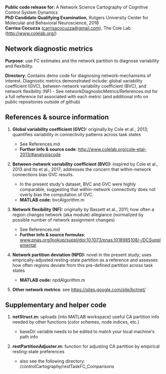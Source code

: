 **Public code release for:** A Network Science Cartography of Cognitive Control System Dynamics  
**PhD Candidate Qualifying Examination**, Rutgers University Center for Molecular and Behavioral Neuroscience, 2018  
**Carrisa Cocuzza** (carrisacocuzza@gmail.com), The Cole Lab (http://www.colelab.org/)  

## Network diagnostic metrics
**Purpose**: use FC estimates and the network partition to diagnose variability and flexibility.

**Directory**: Contains demo code for diagnosing network-mechanisms of interest. Diagnostic metrics demonstrated include: global variability coefficient (GVC), between-network variability coefficient (BVC), and network flexibility (NF)
    - See networkDiagnosticMetrics/References.md for a full reference list associated with each metric (and additional info on public repositories outside of github)

## References & source information
1. **Global variability coefficient (GVC):** originally by Cole et al., 2013; quantifies variability in connectivity patterns across task states 
    - See References.md
    - **Further info & source code**: http://www.colelab.org/cole-etal-2013/#analysiscode
    
2. **Between-network variability coefficient (BVC):** inspired by Cole et al., 2013 and Ito et al., 2017; addresses the concern that within-network connections bias GVC results.
    - In the present study's dataset, BVC and GVC were highly comparable, suggesting that within-network connectivity does not overly bias the computation of GVC.
    - **MATLAB code:** bvcAlgorithm.m

3. **Network flexibility (NF):** originally by Bassett et al., 2011; how often a region changes network (aka module) allegiance (normalized by possible number of network assignment changes) 
    - See References.md
    - **Further info & source formulas**:  www.pnas.org/lookup/suppl/doi:10.1073/pnas.1018985108/-/DCSupplemental

4. **Network partition deviation (NPD):** novel in the present study; uses emprically-adjusted resting-state partition as a reference and assesses how often regions deviate from this pre-defined partition across task states  
    - **MATLAB code:** npdAlgorithm.m 

5. **Other network metrics**: see https://sites.google.com/site/bctnet/

## Supplementary and helper code
1. **netStruct.m:** uploads (into MATLAB workspace) useful CA partition info needed by other functions (color schemes, node indices, etc.)
    - baseDir variable needs to be edited to match your local machine's path info  

2. **restPartitionAdjuster.m:** function for adjusting CA partition by empirical resting-state preferences
    - also see the following directory: /controlCartography/restTaskFC_Comparisons
